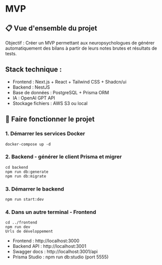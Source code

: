 # MVP

## 📋 Vue d'ensemble du projet

Objectif : Créer un MVP permettant aux neuropsychologues de générer automatiquement des bilans à partir de leurs notes brutes et résultats de tests.

## Stack technique :

- Frontend : Next.js + React + Tailwind CSS + Shadcn/ui
- Backend : NestJS
- Base de données : PostgreSQL + Prisma ORM
- IA : OpenAI GPT API
- Stockage fichiers : AWS S3 ou local

## 🔧 Faire fonctionner le projet

### 1. Démarrer les services Docker
```
docker-compose up -d
```

### 2. Backend - générer le client Prisma et migrer
```
cd backend
npm run db:generate
npm run db:migrate
```

### 3. Démarrer le backend
```
npm run start:dev
```

### 4. Dans un autre terminal - Frontend
```
cd ../frontend
npm run dev
Urls de développement
```

- Frontend : http://localhost:3000
- Backend API : http://localhost:3001
- Swagger docs : http://localhost:3001/api
- Prisma Studio : npm run db:studio (port 5555)
